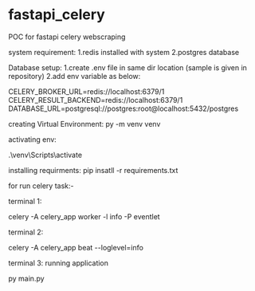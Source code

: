 # fastapi_celery
POC for fastapi celery webscraping

system requirement: 
1.redis installed with system
2.postgres database

Database setup:
 1.create .env file in same dir location
 (sample is given in repository)
 2.add env variable as below:

CELERY_BROKER_URL=redis://localhost:6379/1
CELERY_RESULT_BACKEND=redis://localhost:6379/1
DATABASE_URL=postgresql://postgres:root@localhost:5432/postgres

 
creating Virtual Environment:
py -m venv venv


activating env:

.\venv\Scripts\activate


installing requirments:
pip insatll -r requirements.txt


for run celery task:-


terminal 1:

  celery -A celery_app worker  -l info -P eventlet 

terminal 2:

  celery -A celery_app beat --loglevel=info


terminal 3: running application

  py main.py 
